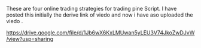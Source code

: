  These are four online trading strategies for trading pine Script.
I have posted this initially the derive link of viedo and now i have aso uploaded the viedo .

https://drive.google.com/file/d/1Jb6wX6KxLMUwan5yLEU3V74JkoZwDJvW/view?usp=sharing
